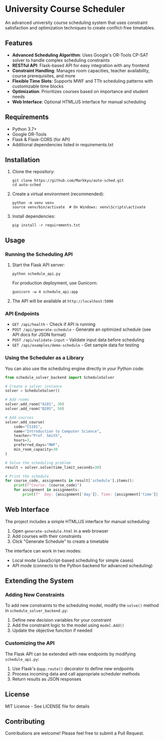 # University Course Scheduler

An advanced university course scheduling system that uses constraint satisfaction and optimization techniques to create conflict-free timetables.

## Features

- **Advanced Scheduling Algorithm**: Uses Google's OR-Tools CP-SAT solver to handle complex scheduling constraints
- **RESTful API**: Flask-based API for easy integration with any frontend
- **Constraint Handling**: Manages room capacities, teacher availability, course prerequisites, and more
- **Flexible Time Slots**: Supports MWF and TTh scheduling patterns with customizable time blocks
- **Optimization**: Prioritizes courses based on importance and student needs
- **Web Interface**: Optional HTML/JS interface for manual scheduling

## Requirements

- Python 3.7+
- Google OR-Tools
- Flask & Flask-CORS (for API)
- Additional dependencies listed in requirements.txt

## Installation

1. Clone the repository:
   ```
   git clone https://github.com/Markkyu/auto-sched.git
   cd auto-sched
   ```

2. Create a virtual environment (recommended):
   ```
   python -m venv venv
   source venv/bin/activate  # On Windows: venv\Scripts\activate
   ```

3. Install dependencies:
   ```
   pip install -r requirements.txt
   ```

## Usage

### Running the Scheduling API

1. Start the Flask API server:
   ```
   python schedule_api.py
   ```

   For production deployment, use Gunicorn:
   ```
   gunicorn -w 4 schedule_api:app
   ```

2. The API will be available at `http://localhost:5000`

### API Endpoints

- `GET /api/health` - Check if API is running
- `POST /api/generate-schedule` - Generate an optimized schedule (see API docs for JSON format)
- `POST /api/validate-input` - Validate input data before scheduling
- `GET /api/examples/demo-schedule` - Get sample data for testing

### Using the Scheduler as a Library

You can also use the scheduling engine directly in your Python code:

```python
from schedule_solver_backend import ScheduleSolver

# Create a solver instance
solver = ScheduleSolver()

# Add rooms
solver.add_room("A101", 30)
solver.add_room("B205", 50)

# Add courses
solver.add_course(
    code="CS101",
    name="Introduction to Computer Science",
    teacher="Prof. Smith",
    hours=3,
    preferred_days="MWF",
    min_room_capacity=30
)

# Solve the scheduling problem
result = solver.solve(time_limit_seconds=30)

# Print the schedule
for course_code, assignments in result['schedule'].items():
    print(f"Course: {course_code}")
    for assignment in assignments:
        print(f"  Day: {assignment['day']}, Time: {assignment['time']}, Room: {assignment['room']}")
```

## Web Interface

The project includes a simple HTML/JS interface for manual scheduling:

1. Open `generate-schedule.html` in a web browser
2. Add courses with their constraints
3. Click "Generate Schedule" to create a timetable

The interface can work in two modes:
- Local mode (JavaScript-based scheduling for simple cases)
- API mode (connects to the Python backend for advanced scheduling)

## Extending the System

### Adding New Constraints

To add new constraints to the scheduling model, modify the `solve()` method in `schedule_solver_backend.py`:

1. Define new decision variables for your constraint
2. Add the constraint logic to the model using `model.Add()`
3. Update the objective function if needed

### Customizing the API

The Flask API can be extended with new endpoints by modifying `schedule_api.py`:

1. Use Flask's `@app.route()` decorator to define new endpoints
2. Process incoming data and call appropriate scheduler methods
3. Return results as JSON responses

## License

MIT License - See LICENSE file for details

## Contributing

Contributions are welcome! Please feel free to submit a Pull Request.